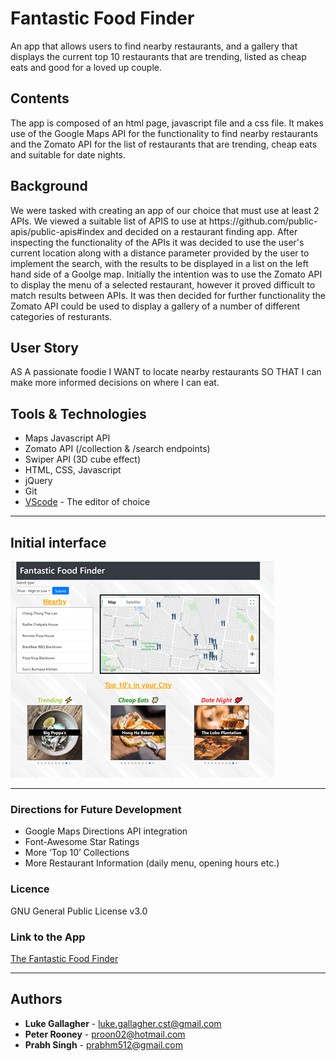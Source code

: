 <!-- @format -->

# Fantastic Food Finder

An app that allows users to find nearby restaurants, and a gallery that displays the current top 10 restaurants that are trending, listed as cheap eats and good for a loved up couple.

## Contents

<p>
The app is composed of an html page, javascript file and a css file. It makes use of the Google Maps API for the functionality to find nearby restaurants and the Zomato API for the list of restaurants that are trending, cheap eats and suitable for date nights.
</p>

## Background

<p>
We were tasked with creating an app of our choice that must use at least 2 APIs. We viewed a suitable list of APIS to use at https://github.com/public-apis/public-apis#index and decided on a restaurant finding app.
After inspecting the functionality of the APIs it was decided to use the user's current location along with a distance parameter provided by the user to implement the search, with the results to be displayed in a list on the left hand side of a Goolge map.
Initially the intention was to use the Zomato API to display the menu of a selected restaurant, however it proved difficult to match results between APIs. It was then decided for further functionality the Zomato API could be used to display a gallery of a number of different categories of resturants.
</p>

## User Story

AS A passionate foodie
I WANT to locate nearby restaurants
SO THAT I can make more informed decisions on where I can eat.

## Tools & Technologies

- Maps Javascript API
- Zomato API (/collection & /search endpoints)
- Swiper API (3D cube effect)
- HTML, CSS, Javascript
- jQuery
- Git
- [VScode](https://code.visualstudio.com/) - The editor of choice
<hr>

## Initial interface

<img src="resources/images/interface.gif" alt="Image of user interface">
<hr>

### Directions for Future Development

- Google Maps Directions API integration
- Font-Awesome Star Ratings
- More ‘Top 10’ Collections
- More Restaurant Information (daily menu, opening hours etc.)

### Licence

GNU General Public License v3.0

### Link to the App

<a href="https://prabhm512.github.io/fantastic-food-finder">The Fantastic Food Finder</a><hr>

## Authors

- **Luke Gallagher** - luke.gallagher.cst@gmail.com
- **Peter Rooney** - proon02@hotmail.com
- **Prabh Singh** - prabhm512@gmail.com
